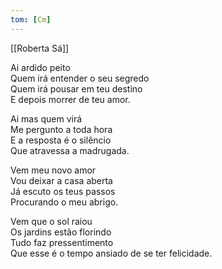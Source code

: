 ```yaml
---
tom: [Cm]
---
```


[[Roberta Sá]]

Ai ardido peito  
Quem irá entender o seu segredo  
Quem irá pousar em teu destino  
E depois morrer de teu amor.

Ai mas quem virá  
Me pergunto a toda hora  
E a resposta é o silêncio  
Que atravessa a madrugada.

Vem meu novo amor  
Vou deixar a casa aberta  
Já escuto os teus passos  
Procurando o meu abrigo.

Vem que o sol raiou  
Os jardins estão florindo  
Tudo faz pressentimento  
Que esse é o tempo ansiado de se ter felicidade.